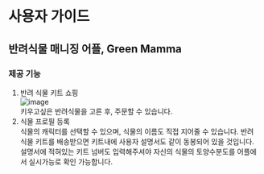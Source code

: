 # 사용자 가이드
## 반려식물 매니징 어플, Green Mamma
### 제공 기능
  1. 반려 식물 키트 쇼핑  
    ![image](https://github.com/yoonaaaaya/Green_mamma/assets/122026119/670e7169-028a-407c-914e-13072f2590d7)  
    키우고싶은 반려식물을 고른 후, 주문할 수 있습니다.
  2. 식물 프로필 등록  
    식물의 캐릭터를 선택할 수 있으며, 식물의 이름도 직접 지어줄 수 있습니다. 반려 식물 키트를 배송받으면 키트내에 사용자 설명서도 같이 동봉되어 있을 것입니다. 설명서에 적혀있는 키트 넘버도 입력해주셔야 자신의 식물의 토양수분도를 어플에서 실시가능로 확인 가능합니다.
